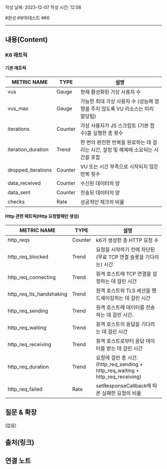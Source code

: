 작성 날짜: 2023-12-07
작성 시간: 12:58

#완성 #부하테스트 #K6 

----
## 내용(Content)
### K6 매트릭

#### 기본 매트릭

|METRIC NAME|TYPE|설명|
|---|---|---|
|vus|Gauge|현재 활성화된 가상 사용자 수|
|vus_max|Gauge|가능한 최대 가상 사용자 수 (성능에 영향을 주지 않도록 VU 리소스는 미리 할당됨)|
|iterations|Counter|가상 사용자가 JS 스크립트 (기본 함수)를 실행한 총 횟수|
|iteration_duration|Trend|한 번의 완전한 반복을 완료하는 데 걸리는 시간, 설정 및 해체에 소요되는 시간을 포함|
|dropped_iterations|Counter|VU 또는 시간 부족으로 시작되지 않은 반복 횟수|
|data_received|Counter|수신된 데이터의 양|
|data_sent|Counter|전송된 데이터의 양|
|checks|Rate|성공적인 체크의 비율|

#### Http 관련 매트릭(Http 요청할때만 생성)

|METRIC NAME|TYPE|설명|
|---|---|---|
|http_reqs|Counter|k6가 생성한 총 HTTP 요청 수|
|http_req_blocked|Trend|요청을 시작하기 전에 차단된(무료 TCP 연결 슬롯을 기다리는) 시간|
|http_req_connecting|Trend|원격 호스트에 TCP 연결을 설정하는 데 걸린 시간|
|http_req_tls_handshaking|Trend|원격 호스트와 TLS 세션을 핸드셰이킹하는 데 걸린 시간|
|http_req_sending|Trend|원격 호스트에 데이터를 전송하는 데 걸린 시간.|
|http_req_waiting|Trend|원격 호스트의 응답을 기다리는 데 걸린 시간|
|http_req_receiving|Trend|원격 호스트로부터 응답 데이터를 받는 데 걸린 시간|
|http_req_duration|Trend|요청에 걸린 총 시간. (http_req_sending + http_req_waiting + http_req_receiving)|
|http_req_failed|Rate|setResponseCallback에 따른 실패한 요청의 비율|



## 질문 & 확장

(없음)

## 출처(링크)


## 연결 노트











